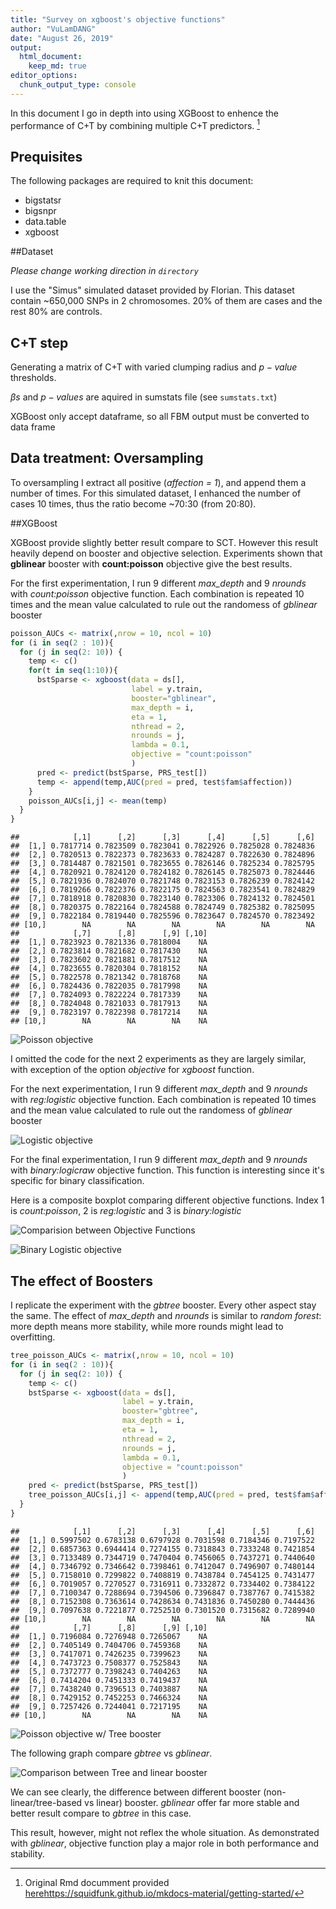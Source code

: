 ```yaml
---
title: "Survey on xgboost's objective functions"
author: "VuLamDANG"
date: "August 26, 2019"
output: 
  html_document:
    keep_md: true
editor_options: 
  chunk_output_type: console
---
```


In this document I go in depth into using XGBoost to enhence the performance of C+T by combining multiple C+T predictors. [^1]

## Prequisites

The following packages are required to knit this document:

- bigstatsr
- bigsnpr
- data.table
- xgboost



##Dataset

*Please change working direction in `directory`*

I use the "Simus" simulated dataset provided by Florian. This dataset contain ~650,000 SNPs in 2 chromosomes. 20% of them are cases and the rest 80% are controls.




## C+T step
Generating a matrix of C+T with varied clumping radius and $p-value$ thresholds.

$\beta s$ and $p-values$ are aquired in sumstats file (see `sumstats.txt`)



XGBoost only accept dataframe, so all FBM output must be converted to data frame



## Data treatment: Oversampling

To oversampling I extract all positive (*affection = 1*), and append them a number of times. For this simulated dataset, I enhanced the number of cases 10 times, thus the ratio become ~70:30 (from 20:80).



##XGBoost

XGBoost provide slightly better result compare to SCT. However this result heavily depend on booster and objective selection. Experiments shown that **gblinear** booster with **count:poisson** objective give the best results.

For the first experimentation, I run 9 different *max_depth* and 9 *nrounds* with *count:poisson* objective function. Each combination is repeated 10 times and the mean value calculated to rule out the randomess of *gblinear* booster


```r
poisson_AUCs <- matrix(,nrow = 10, ncol = 10)
for (i in seq(2 : 10)){
  for (j in seq(2: 10)) {
    temp <- c()
    for(t in seq(1:10)){
      bstSparse <- xgboost(data = ds[], 
                           label = y.train, 
                           booster="gblinear",
                           max_depth = i, 
                           eta = 1, 
                           nthread = 2, 
                           nrounds = j, 
                           lambda = 0.1,
                           objective = "count:poisson"
                           )
      pred <- predict(bstSparse, PRS_test[])
      temp <- append(temp,AUC(pred = pred, test$fam$affection))
    }
    poisson_AUCs[i,j] <- mean(temp)
  }
}
```

```
##            [,1]      [,2]      [,3]      [,4]      [,5]      [,6]
##  [1,] 0.7817714 0.7823509 0.7823041 0.7822926 0.7825028 0.7824836
##  [2,] 0.7820513 0.7822373 0.7823633 0.7824287 0.7822630 0.7824896
##  [3,] 0.7814487 0.7821501 0.7823655 0.7826146 0.7825234 0.7825795
##  [4,] 0.7820921 0.7824120 0.7824182 0.7826145 0.7825073 0.7824446
##  [5,] 0.7821936 0.7824070 0.7821748 0.7823153 0.7826239 0.7824142
##  [6,] 0.7819266 0.7822376 0.7822175 0.7824563 0.7823541 0.7824829
##  [7,] 0.7818918 0.7820830 0.7823140 0.7823306 0.7824132 0.7824501
##  [8,] 0.7820375 0.7822164 0.7824588 0.7824749 0.7825382 0.7825095
##  [9,] 0.7822184 0.7819440 0.7825596 0.7823647 0.7824570 0.7823492
## [10,]        NA        NA        NA        NA        NA        NA
##            [,7]      [,8]      [,9] [,10]
##  [1,] 0.7823923 0.7821336 0.7818004    NA
##  [2,] 0.7823814 0.7821682 0.7817430    NA
##  [3,] 0.7823602 0.7821881 0.7817512    NA
##  [4,] 0.7823655 0.7820304 0.7818152    NA
##  [5,] 0.7822578 0.7821342 0.7818768    NA
##  [6,] 0.7824436 0.7822035 0.7817998    NA
##  [7,] 0.7824093 0.7822224 0.7817339    NA
##  [8,] 0.7824048 0.7821033 0.7817913    NA
##  [9,] 0.7823197 0.7822398 0.7817214    NA
## [10,]        NA        NA        NA    NA
```

![Poisson objective](xgboost_fig/result_poisson-1.png)

I omitted the code for the next 2 experiments as they are largely similar, with exception of the option *objective* for *xgboost* function.

For the next experimentation, I run 9 different *max_depth* and 9 *nrounds* with *reg:logistic* objective function. Each combination is repeated 10 times and the mean value calculated to rule out the randomess of *gblinear* booster


![Logistic objective](xgboost_fig/result_log-1.png)

For the final experimentation, I run 9 different *max_depth* and 9 *nrounds* with *binary:logicraw* objective function. This function is interesting since it's specific for binary classification.

Here is a composite boxplot comparing different objective functions. Index 1 is *count:poisson*, 2 is *reg:logistic* and 3 is *binary:logistic*

![Comparision between Objective Functions](xgboost_fig/comp-1.png)

![Binary Logistic objective](xgboost_fig/result_bilog-1.png)

## The effect of Boosters

I replicate the experiment with the *gbtree* booster. Every other aspect stay the same. The effect of *max_depth* and *nrounds* is similar to *random forest*: more depth means more stability, while more rounds might lead to overfitting.

```r
tree_poisson_AUCs <- matrix(,nrow = 10, ncol = 10)
for (i in seq(2 : 10)){
  for (j in seq(2: 10)) {
    temp <- c()
    bstSparse <- xgboost(data = ds[], 
                         label = y.train, 
                         booster="gbtree",
                         max_depth = i, 
                         eta = 1, 
                         nthread = 2, 
                         nrounds = j, 
                         lambda = 0.1,
                         objective = "count:poisson"
                         )
    pred <- predict(bstSparse, PRS_test[])
    tree_poisson_AUCs[i,j] <- append(temp,AUC(pred = pred, test$fam$affection))
  }
}
```

```
##            [,1]      [,2]      [,3]      [,4]      [,5]      [,6]
##  [1,] 0.5997502 0.6783138 0.6797928 0.7031598 0.7184346 0.7197522
##  [2,] 0.6857363 0.6944414 0.7274155 0.7318843 0.7333248 0.7421854
##  [3,] 0.7133489 0.7344719 0.7470404 0.7456065 0.7437271 0.7440640
##  [4,] 0.7346792 0.7346642 0.7398461 0.7412047 0.7496907 0.7480144
##  [5,] 0.7158010 0.7299822 0.7408819 0.7438784 0.7454125 0.7431477
##  [6,] 0.7019057 0.7270527 0.7316911 0.7332872 0.7334402 0.7384122
##  [7,] 0.7100347 0.7288694 0.7394506 0.7396847 0.7387767 0.7415382
##  [8,] 0.7152308 0.7363614 0.7428634 0.7431836 0.7450280 0.7444436
##  [9,] 0.7097638 0.7221877 0.7252510 0.7301520 0.7315682 0.7289940
## [10,]        NA        NA        NA        NA        NA        NA
##            [,7]      [,8]      [,9] [,10]
##  [1,] 0.7196084 0.7276948 0.7265067    NA
##  [2,] 0.7405149 0.7404706 0.7459368    NA
##  [3,] 0.7417071 0.7426235 0.7399623    NA
##  [4,] 0.7473723 0.7508377 0.7525843    NA
##  [5,] 0.7372777 0.7398243 0.7404263    NA
##  [6,] 0.7414204 0.7451333 0.7419437    NA
##  [7,] 0.7438240 0.7396513 0.7403887    NA
##  [8,] 0.7429152 0.7452253 0.7466324    NA
##  [9,] 0.7257426 0.7244041 0.7217195    NA
## [10,]        NA        NA        NA    NA
```

![Poisson objective w/ Tree booster](xgboost_fig/result_tree_poisson-1.png)

The following graph compare *gbtree* vs *gblinear*.

![Comparison between Tree and linear booster](xgboost_fig/comp_tree_linear-1.png)

We can see clearly, the difference between different booster (non-linear/tree-based vs linear) booster. *gblinear* offer far more stable and better result compare to *gbtree* in this case.

This result, however, might not reflex the whole situation. As demonstrated with *gblinear*, objective function play a major role in both performance and stability.

[^1]: Original Rmd documment provided [here](https://github.com/lamdv/Script/blob/master/xgboost_report/xgboost_c%2Bt.Rmd)https://squidfunk.github.io/mkdocs-material/getting-started/